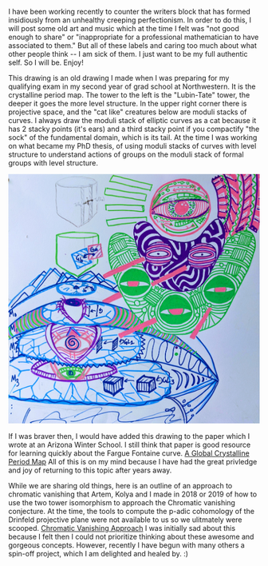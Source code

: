 I have been working recently to counter the writers block that has formed insidiously from an unhealthy creeping perfectionism. In order to do this, I will post some old art and music which at the time I felt was "not good enough to share" or "inappropriate for a professional mathematician to have associated to them." But all of these labels and caring too much about what other people think -- I am sick of them. I just want to be my full authentic self. So I will be. Enjoy!

This drawing is an old drawing I made when I was preparing for my qualifying exam in my second year of grad school at Northwestern. It is the crystalline period map. The tower to the left is the "Lubin-Tate" tower, the deeper it goes the more level structure. In the upper right corner there is projective space, and the "cat like" creatures below are moduli stacks of curves. I always draw the moduli stack of elliptic curves as a cat because it has 2 stacky points (it's ears) and a third stacky point if you compactify "the sock" of the fundamental domain, which is its tail. At the time I was working on what became my PhD thesis, of using moduli stacks of curves with level structure to understand actions of groups on the moduli stack of formal groups with level structure. 

![](/images/lubin-tate.jpg)


If I was braver then, I would have added this drawing to the paper which I wrote at an Arizona Winter School. I still think that paper is good resource for learning quickly about the Fargue Fontaine curve. [A Global Crystalline Period Map](https://arxiv.org/pdf/1911.08615) All of this is on my mind because I have had the great privledge and joy of returning to this topic after years away. 

While we are sharing old things, here is an outline of an approach to chromatic vanishing that Artem, Kolya and I made in 2018 or 2019 of how to use the two tower isomorphism to approach the Chromatic vanishing conjecture. At the time, the tools to compute the p-adic cohomology of the Drinfeld projective plane were not available to us so we ulitmately were scooped. [Chromatic Vanishing Approach](pdfs/chromaticvanishingapproach.pdf) I was initially sad about this because I felt then I could not prioritize thinking about these awesome and gorgeous concepts. However, recently I have begun with many others a spin-off project, which I am delighted and healed by. :)
